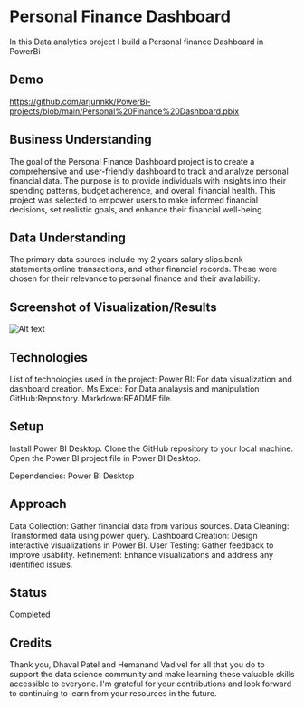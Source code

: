 # Personal Finance Dashboard

In this Data analytics project I build a Personal finance Dashboard in PowerBi

## Demo
https://github.com/arjunnkk/PowerBi-projects/blob/main/Personal%20Finance%20Dashboard.pbix

## Business Understanding
The goal of the Personal Finance Dashboard project is to create a comprehensive and user-friendly dashboard to track and analyze personal financial data. The purpose is to provide individuals with insights into their spending patterns, budget adherence, and overall financial health. This project was selected to empower users to make informed financial decisions, set realistic goals, and enhance their financial well-being.

## Data Understanding
The primary data sources include my 2 years salary slips,bank statements,online transactions, and other financial records. These were chosen for their relevance to personal finance and their availability. 
## Screenshot of Visualization/Results
![Alt text](<Personal Finance Dashboard_scrnsht.png>)

## Technologies
List of technologies used in the project:
Power BI: For data visualization and dashboard creation.
Ms Excel: For Data analaysis and manipulation
GitHub:Repository.
Markdown:README file.

## Setup
Install Power BI Desktop.
Clone the GitHub repository to your local machine.
Open the Power BI project file in Power BI Desktop.

Dependencies:
Power BI Desktop

## Approach
Data Collection: Gather financial data from various sources.
Data Cleaning: Transformed data using power query.
Dashboard Creation: Design interactive visualizations in Power BI.
User Testing: Gather feedback to improve usability.
Refinement: Enhance visualizations and address any identified issues.

## Status
Completed

## Credits
Thank you, Dhaval Patel and Hemanand Vadivel for all that you do to support the data science community and make learning these valuable skills accessible to everyone. I'm grateful for your contributions and look forward to continuing to learn from your resources in the future.
